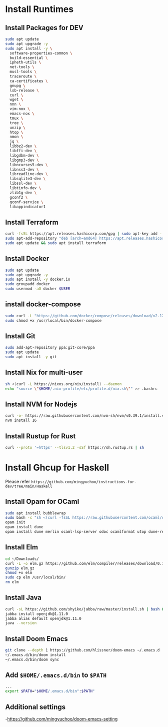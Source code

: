 # Install Runtimes

## Install Packages for DEV

```sh
sudo apt update
sudo apt upgrade -y
sudo apt install -y \
  software-properties-common \
  build-essential \
  ipheth-utils \
  net-tools \
  musl-tools \
  traceroute \
  ca-certificates \
  gnupg \
  lsb-release \
  curl \
  wget \
  nnn \
  vim-nox \
  emacs-nox \
  tmux \
  tree \
  unzip \
  htop \
  nmon \
  jq \
  libbz2-dev \
  libffi-dev \
  libgdbm-dev \
  libgmp3-dev \
  libncurses5-dev \
  libnss3-dev \
  libreadline-dev \
  libsqlite3-dev \
  libssl-dev \
  libtinfo-dev \
  zlib1g-dev \
  gconf2 \
  gconf-service \
  libappindicator1
```

## Install Terraform

```sh
curl -fsSL https://apt.releases.hashicorp.com/gpg | sudo apt-key add -
sudo apt-add-repository "deb [arch=amd64] https://apt.releases.hashicorp.com $(lsb_release -cs) main"
sudo apt update && sudo apt install terraform
```

## Install Docker

```sh
sudo apt update
sudo apt upgrade -y
sudo apt install -y docker.io
sudo groupadd docker
sudo usermod -aG docker $USER
```

## install docker-compose

```sh
sudo curl -L "https://github.com/docker/compose/releases/download/v2.12.2/docker-compose-$(uname -s)-$(uname -m)" -o /usr/local/bin/docker-compose
sudo chmod +x /usr/local/bin/docker-compose
```

## Install Git

```sh
sudo add-apt-repository ppa:git-core/ppa
sudo apt update
sudo apt install -y git
```

## Install Nix for multi-user

```sh
sh <(curl -L https://nixos.org/nix/install) --daemon
echo "source \"$HOME/.nix-profile/etc/profile.d/nix.sh\"" >> .bashrc
```

## Install NVM for Nodejs

```sh
curl -o- https://raw.githubusercontent.com/nvm-sh/nvm/v0.39.1/install.sh | bash
nvm install 16
```

## Install Rustup for Rust

```sh
curl --proto '=https' --tlsv1.2 -sSf https://sh.rustup.rs | sh
```

# Install Ghcup for Haskell

Please refer `https://github.com/mingyuchoo/instructions-for-dev/tree/main/Haskell`


## Install Opam for OCaml

```sh
sudo apt install bubblewrap
sudo bash -c "sh <(curl -fsSL https://raw.githubusercontent.com/ocaml/opam/master/shell/install.sh)"
opam init
opam install dune
opam install dune merlin ocaml-lsp-server odoc ocamlformat utop dune-release
```

## Install Elm

```sh
cd ~/Downloads/
curl -L -o elm.gz https://github.com/elm/compiler/releases/download/0.19.1/binary-for-linux-64-bit.gz
gunzip elm.gz
chmod +x elm
sudo cp elm /usr/local/bin/
rm elm
```

## Install Java

```sh
curl -sL https://github.com/shyiko/jabba/raw/master/install.sh | bash && . ~/.jabba/jabba.sh
jabba install openjdk@1.11.0
jabba alias default openjdk@1.11.0
java --version
```

## Install Doom Emacs

```sh
git clone --depth 1 https://github.com/hlissner/doom-emacs ~/.emacs.d
~/.emacs.d/bin/doom install
~/.emacs.d/bin/doom sync

```

## Add `$HOME/.emacs.d/bin` to `$PATH`

```sh
...
export $PATH="$HOME/.emacs.d/bin":$PATH"
```

## Additional settings

-<https://github.com/mingyuchoo/doom-emacs-setting>

